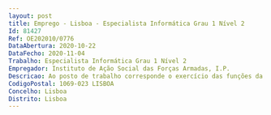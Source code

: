 ```yaml
--- 
layout: post
title: Emprego - Lisboa - Especialista Informática Grau 1 Nível 2
Id: 81427
Ref: OE202010/0776
DataAbertura: 2020-10-22
DataFecho: 2020-11-04
Trabalho: Especialista Informática Grau 1 Nível 2
Empregador: Instituto de Ação Social das Forças Armadas, I.P.
Descricao: Ao posto de trabalho corresponde o exercício das funções da carreira de especialista de informática, constantes do artigo 2.º, da Portaria n.º 358 2002, de 3 de abril, nomeadamente a) Instalação de componentes de hardware e software, designadamente, de servidores e de unidades de armazenamento, assegurando a respetiva manutenção e atualização b) Criação e manutenção de documentação de configurações, instalação, operação e utilização dos sistemas c) Administração de Soluções Microsoft 365, nomeadamente de Azure Active Diretory, Exchange Online e Sharepoint Onlined) Controlo de procedimentos regulares de salvaguarda da informação e proteção de dados, nomeadamente cópias de segurança, de proteção da integridade e de recuperação da informação e) Organização, gestão e contratação de Sistemas de Informação TIC f) Gestão e análises de sistemas g) Gestão de Projetos de TI.
CodigoPostal: 1069-023 LISBOA
Concelho: Lisboa
Distrito: Lisboa
--- 
```

